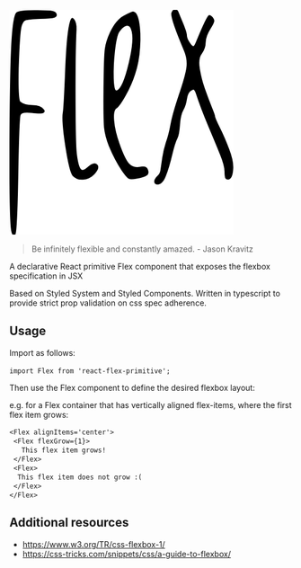 ![image](public/assets/logo.png)

> Be infinitely flexible and constantly amazed. - Jason Kravitz

A declarative React primitive Flex component that exposes the flexbox specification in JSX

Based on Styled System and Styled Components. Written in typescript to provide strict prop validation on css spec adherence.

## Usage

Import as follows:

`import Flex from 'react-flex-primitive';`

Then use the Flex component to define the desired flexbox layout:

e.g. for a Flex container that has vertically aligned flex-items, where the first flex item grows:

```
<Flex alignItems='center'>
 <Flex flexGrow={1}>
   This flex item grows!
 </Flex>
 <Flex>
  This flex item does not grow :(
 </Flex>
</Flex>
```

## Additional resources

- https://www.w3.org/TR/css-flexbox-1/
- https://css-tricks.com/snippets/css/a-guide-to-flexbox/
